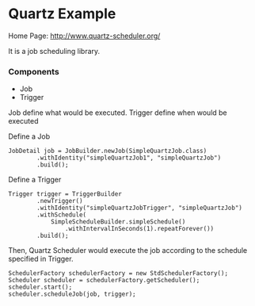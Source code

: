 # Quartz Example

Home Page: http://www.quartz-scheduler.org/

It is a job scheduling library.

### Components
* Job
* Trigger

Job define what would be executed.
Trigger define when would be executed

Define a Job
```
JobDetail job = JobBuilder.newJob(SimpleQuartzJob.class)
	    .withIdentity("simpleQuartzJob1", "simpleQuartzJob")
	    .build();
```

Define a Trigger
```
Trigger trigger = TriggerBuilder
		.newTrigger()
		.withIdentity("simpleQuartzJobTrigger", "simpleQuartzJob")
		.withSchedule(
			SimpleScheduleBuilder.simpleSchedule()
				.withIntervalInSeconds(1).repeatForever())
		.build();
```

Then, Quartz Scheduler would execute the job according to the schedule specified in Trigger.
```
SchedulerFactory schedulerFactory = new StdSchedulerFactory();
Scheduler scheduler = schedulerFactory.getScheduler();
scheduler.start();
scheduler.scheduleJob(job, trigger);
```




